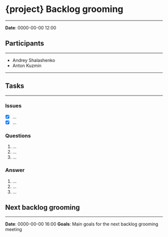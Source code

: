 # {project} Backlog grooming

---

**Date**: 0000-00-00 12:00

## Participants

---

- Andrey Shalashenko
- Anton Kuzmin

---

## Tasks

---

### Issues

- [x] ...
- [x] ...

### Questions

1. ...
2. ...
3. ...

### Answer

1. ...
2. ...
3. ...

## Next backlog grooming

---

**Date**: 0000-00-00 16:00
**Goals**: Main goals for the next backlog grooming meeting
